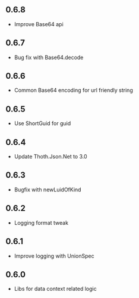 ## 0.6.8
* Improve Base64 api

## 0.6.7
* Bug fix with Base64.decode

## 0.6.6
* Common Base64 encoding for url friendly string

## 0.6.5
* Use ShortGuid for guid

## 0.6.4
* Update Thoth.Json.Net to 3.0

## 0.6.3
* Bugfix with newLuidOfKind

## 0.6.2
* Logging format tweak

## 0.6.1
* Improve logging with UnionSpec

## 0.6.0
* Libs for data context related logic